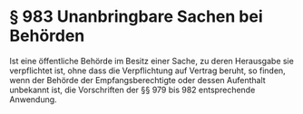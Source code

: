 # § 983 Unanbringbare Sachen bei Behörden
Ist eine öffentliche Behörde im Besitz einer Sache, zu deren Herausgabe sie verpflichtet ist, ohne dass die Verpflichtung auf Vertrag beruht, so finden, wenn der Behörde der Empfangsberechtigte oder dessen Aufenthalt unbekannt ist, die Vorschriften der §§ 979 bis 982 entsprechende Anwendung.